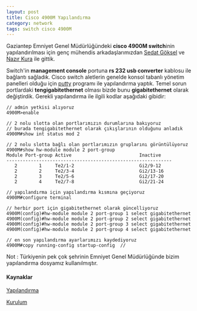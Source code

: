 ```yaml
---
layout: post
title: Cisco 4900M Yapılandırma
category: network
tags: switch cisco 4900M
---
```


Gaziantep Emniyet Genel Müdürlüğündeki **cisco 4900M switch**inin yapılandırılması için genç mühendis arkadaşlarımızdan [Sedat Göksel](http://www.linkedin.com/profile/view?id=94845056) ve [Nazır Kura](http://www.linkedin.com/profile/view?id=81321761) ile gittik.

Switch'in **management console** portuna **rs 232 usb converter** kablosu ile bağlantı sağladık. Cisco switch aletlerin genelde konsol tabanlı yönetim panelleri olduğu için [putty](http://www.putty.org/) programı ile yapılandırma yaptık. Temel sorun portlardaki **tengigabitethernet** olması bizde bunu **gigabitethernet** olarak değiştirdik. Gerekli yapılandırma ile ilgili kodlar aşağıdaki gibidir:

	// admin yetkisi alıyoruz
	4900M>enable 

	// 2 nolu slotta olan portlarımızın durumlarına bakıyoruz
	// burada tengigabitethernet olarak çıkışlarının olduğunu anladık
	4900M#show int status mod 2

	// 2 nolu slotta bağlı olan portlarımızın gruplarını görüntülüyoruz
	4900M#show hw-module module 2 port-group
	Module Port-group Active                         Inactive
	-------------------------------------------------------------
	   2        1     Te2/1-2                        Gi2/9-12
	   2        2     Te2/3-4                        Gi2/13-16
	   2        3     Te2/5-6                        Gi2/17-20
	   2        4     Te2/7-8                        Gi2/21-24

	// yapılandırma için yapılandırma kısmına geçiyoruz
	4900M#configure terminal

	// herbir port için gigabitethernet olarak güncelliyoruz
	4900M(config)#hw-module module 2 port-group 1 select gigabitethernet
	4900M(config)#hw-module module 2 port-group 2 select gigabitethernet
	4900M(config)#hw-module module 2 port-group 3 select gigabitethernet
	4900M(config)#hw-module module 2 port-group 4 select gigabitethernet

	// en son yapılandırma ayarlarımızı kaydediyoruz
	4900M#copy running-config startup-config  //

Not : Türkiyenin pek çok şehrinin Emniyet Genel Müdürlüğünde bizim yapılandırma dosyamız kullanılmıştır.

#### Kaynaklar

[Yapılandırma](http://www.cisco.com/en/US/docs/switches/lan/catalyst4500/12.2/54sg/configuration/guide/sw_int.pdf)

[Kurulum](http://www.cisco.com/en/US/docs/switches/lan/catalyst4900/4900M/installation/guide/01intro.html)
